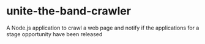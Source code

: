 # unite-the-band-crawler
A Node.js application to crawl a web page and notify if the applications for a stage opportunity have been released
